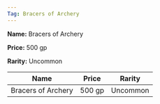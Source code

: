 ```yaml
---
Tag: Bracers of Archery
---
```


**Name:** Bracers of Archery

**Price:** 500 gp

**Rarity:** Uncommon

| Name     | Price     | Rarity     |
| -------- | --------- | ---------- |
| Bracers of Archery | 500 gp | Uncommon |
